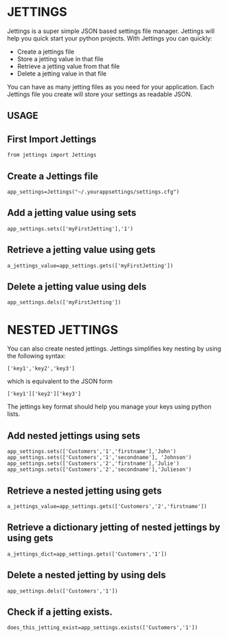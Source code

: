 # JETTINGS

Jettings is a super simple JSON based settings file manager.
Jettings will help you quick start your python projects.
With Jettings you can quickly:

- Create a jettings file
- Store a jetting value in that file
- Retrieve a jetting value from that file
- Delete a jetting value in that file

You can have as many jetting files as you need for your application.
Each Jettings file you create will store your settings as readable JSON.

## USAGE

## First Import Jettings
    from jettings import Jettings
## Create a Jettings file
    app_settings=Jettings("~/.yourappsettings/settings.cfg")
## Add a jetting value using sets
    app_settings.sets(['myFirstJetting'],'1')
## Retrieve a jetting value using gets
    a_jettings_value=app_settings.gets(['myFirstJetting'])
## Delete a jetting value using dels
    app_settings.dels(['myFirstJetting'])


# NESTED JETTINGS 

You can also create nested jettings.
Jettings simplifies key nesting by using the following syntax:

    ['key1','key2','key3'] 

which is equivalent to the JSON form

    ['key1']['key2']['key3']

The jettings key format should help you manage your keys 
using python lists.

## Add nested jettings using sets
    app_settings.sets(['Customers','1','firstname'],'John')
    app_settings.sets(['Customers','1','secondname'], 'Johnson')
    app_settings.sets(['Customers','2','firstname'],'Julie')
    app_settings.sets(['Customers','2','secondname'],'Julieson')



## Retrieve a nested jetting using gets
    a_jettings_value=app_settings.gets(['Customers','2','firstname'])

## Retrieve a dictionary jetting of nested jettings by using gets
    a_jettings_dict=app_settings.gets(['Customers','1'])

## Delete a nested jetting by using dels
    app_settings.dels(['Customers','1'])

## Check if a jetting exists.
    does_this_jetting_exist=app_settings.exists(['Customers','1'])
